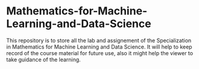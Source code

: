 # Mathematics-for-Machine-Learning-and-Data-Science
This repository is to store all the lab and assignement of the Specialization in Mathematics for Machine Learning and Data Science. It will help to keep record of the course material for future use, also it might help the viewer to take guidance of the learning.
